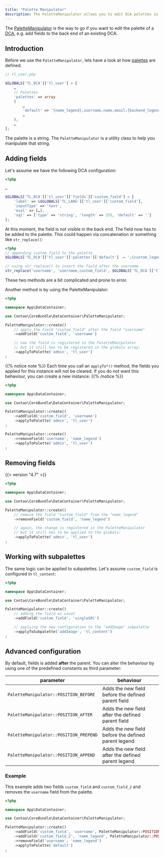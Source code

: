 ```yaml
---
title: "Palette Manipulator"
description: The PaletteManipulator allows you to edit DCA palettes in a more convenient way.
---
```


The [PaletteManipulator](https://github.com/contao/contao/blob/master/core-bundle/src/DataContainer/PaletteManipulator.php) is the way to go if you want to edit the palette of a [DCA](../dca), e.g. add fields to the back end of an existing DCA.

## Introduction
Before we use the `PaletteManipulator`, lets have a look at how [palettes](../../reference/dca/palettes) are defined.
```php
// tl_user.php

$GLOBALS['TL_DCA']['tl_user'] = [
    …
    // Palettes
	'palettes' => array
	(
        …
        'default' => '{name_legend},username,name,email;{backend_legend:hide},language,uploader,showHelp,thumbnails,useRTE,useCE;{theme_legend:hide},backendTheme,fullscreen;{password_legend:hide},pwChange,password;{admin_legend},admin;{groups_legend},groups,inherit;{account_legend},disable,start,stop'
        …
    ),
    …
];
```

The palette is a string. The `PaletteManipulator` is a utility class to help you manipulate that string.

## Adding fields

Let's assume we have the following DCA configuration:
```php
<?php

…

$GLOBALS['TL_DCA']['tl_user']['fields']['custom_field'] = [
    'label' => &$GLOBALS['TL_LANG']['tl_user']['custom_field'],
    'inputType' => 'text',
    'eval' => […],
    'sql' => ['type' => 'string', 'length' => 255, 'default' => '']
];
```

At this moment, the field is not visible in the back end. 
The field now has to be added to the palette. This could happen via concatenation or something like `str_replace()`:

```php
<?php
// appending custom_field to the palette
$GLOBALS['TL_DCA']['tl_user']['palettes']['default'] .= ';{custom_legend},custom_field';

// using str_replace() to insert the field after the username
str_replace('username', 'username,custom_field', $GLOBALS['TL_DCA']['tl_user']['palettes']['default']);
```

These two methods are a bit complicated and prone to error.

Another method is by using the PaletteManipulator:

```php
<?php

namespace App\DataContainer;

use Contao\CoreBundle\DataContainer\PaletteManipulator;

PaletteManipulator::create()
    // apply the field "custom_field" after the field "username"
    ->addField('custom_field', 'username')

    // now the field is registered in the PaletteManipulator
    // but it still has to be registered in the globals array:
    ->applyToPalette('admin', 'tl_user') 
;
```

{{% notice note %}}
Each time you call an `applyTo*()` method, the fields you applied for this instance will not be cleared.
If you do not want this behaviour, you can create a new instance:
{{% /notice %}}

```php
<?php

namespace App\DataContainer;

use Contao\CoreBundle\DataContainer\PaletteManipulator;

PaletteManipulator::create()
    ->addField('custom_field', 'username')
    ->applyToPalette('admin', 'tl_user') 
;

PaletteManipulator::create()
    ->removeField('username', 'name_legend')
    ->applyToPalette('admin', 'tl_user') 
;

```

## Removing fields
{{< version "4.7" >}}

```php
<?php

namespace App\DataContainer;

use Contao\CoreBundle\DataContainer\PaletteManipulator;

PaletteManipulator::create()
    // remove the field "custom_field" from the "name_legend"
    ->removeField('custom_field', 'name_legend')

    // again, the change is registered in the PaletteManipulator
    // but it still has to be applied to the globals:
    ->applyToPalette('admin', 'tl_user')
;
```

## Working with subpalettes

The same logic can be applied to subpalettes. Let's assume `custom_field` is configured in `tl_content`:

```php
<?php

namespace App\DataContainer;

use Contao\CoreBundle\DataContainer\PaletteManipulator;

PaletteManipulator::create()
    // adding the field as usual
    ->addField('custom_field', 'singleSRC')

    // applying the new configuration to the "addImage" subpalette
    ->applyToSubpalette('addImage', 'tl_content')
;
```

## Advanced configuration

By default, fields is added **after** the parent. You can alter the behaviour by using one of the predefined constants as third parameter:

| parameter                              | behaviour                                           |
|----------------------------------------|-----------------------------------------------------|
| `PaletteManipulator::POSITION_BEFORE`  | Adds the new field before the defined parent field  |
| `PaletteManipulator::POSITION_AFTER`   | Adds the new field after the defined parent field   |
| `PaletteManipulator::POSITION_PREPEND` | Adds the new field before the defined parent legend |
| `PaletteManipulator::POSITION_APPEND`  | Adds the new field after the defined parent legend  |


### Example

This example adds two fields `custom_field` and `custom_field_2` and removes the `username` field from the palette.

```php
<?php

namespace App\DataContainer;

use Contao\CoreBundle\DataContainer\PaletteManipulator;

PaletteManipulator::create()
    ->addField('custom_field', 'username', PaletteManipulator::POSITION_AFTER)
    ->addField('custom_field_2', 'name_legend', PaletteManipulator::POSITION_APPEND)
    ->removeField('username', 'name_legend')
    ->applyToPalette('default')
;
```
